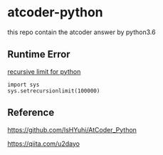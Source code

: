 # atcoder-python
this repo contain the atcoder answer by python3.6


## Runtime Error

[recursive limit for python](https://qiita.com/drken/items/e77685614f3c6bf86f44)
```
import sys
sys.setrecursionlimit(100000)
```

## Reference
https://github.com/IsHYuhi/AtCoder_Python

https://qiita.com/u2dayo
